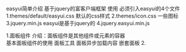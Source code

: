 easyui简单介绍
    基于jquery的富客户端框架
    使用
        必须引入easyui的4个文件
        1.themes/default/easyui.css  默认的css样式
        2.themes/icon.css 一些图标
        3.jquery.min.js easyui是基于jquery的
        4.jquery.easyui.min.js  

1.面板组件
    介绍：面板组件是其他组件或元素的容器  
    基本面板组件的使用
    面板工具
    面板异步加载内容
    嵌套面板
2.
    